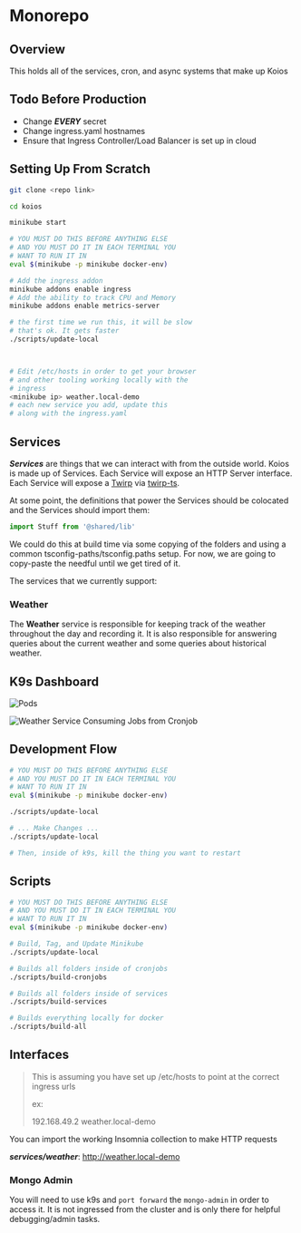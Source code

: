 # Monorepo

## Overview

This holds all of the services, cron, and async systems that make up Koios


## Todo Before Production

- Change _**EVERY**_ secret
- Change ingress.yaml hostnames
- Ensure that Ingress Controller/Load Balancer is set up in cloud


## Setting Up From Scratch

```sh
git clone <repo link>

cd koios

minikube start

# YOU MUST DO THIS BEFORE ANYTHING ELSE
# AND YOU MUST DO IT IN EACH TERMINAL YOU
# WANT TO RUN IT IN
eval $(minikube -p minikube docker-env)

# Add the ingress addon
minikube addons enable ingress
# Add the ability to track CPU and Memory
minikube addons enable metrics-server

# the first time we run this, it will be slow
# that's ok. It gets faster
./scripts/update-local



# Edit /etc/hosts in order to get your browser
# and other tooling working locally with the
# ingress
<minikube ip> weather.local-demo
# each new service you add, update this
# along with the ingress.yaml
```

## Services

_**Services**_ are things that we can interact with from the outside world.
Koios is made up of Services. Each Service will expose an HTTP Server interface.
Each Service will expose a [Twirp](https://github.com/twitchtv/twirp) via
[twirp-ts](https://github.com/hopin-team/twirp-ts).

At some point, the definitions that power the Services should be colocated and
the Services should import them:

```ts
import Stuff from '@shared/lib'
```

We could do this at build time via some copying of the folders and using a
common tsconfig-paths/tsconfig.paths setup. For now, we are going to copy-paste
the needful until we get tired of it.

The services that we currently support:
### Weather

The **Weather** service is responsible for keeping track of the weather throughout
the day and recording it. It is also responsible for answering queries about the
current weather and some queries about historical weather.

## K9s Dashboard

![Pods](https://imgur.com/n6vJZW7.png)

![Weather Service Consuming Jobs from Cronjob](https://imgur.com/8mJZLRM.png)
## Development Flow

```sh
# YOU MUST DO THIS BEFORE ANYTHING ELSE
# AND YOU MUST DO IT IN EACH TERMINAL YOU
# WANT TO RUN IT IN
eval $(minikube -p minikube docker-env)

./scripts/update-local

# ... Make Changes ...
./scripts/update-local

# Then, inside of k9s, kill the thing you want to restart
```

## Scripts

```sh
# YOU MUST DO THIS BEFORE ANYTHING ELSE
# AND YOU MUST DO IT IN EACH TERMINAL YOU
# WANT TO RUN IT IN
eval $(minikube -p minikube docker-env)

# Build, Tag, and Update Minikube
./scripts/update-local

# Builds all folders inside of cronjobs
./scripts/build-cronjobs

# Builds all folders inside of services
./scripts/build-services

# Builds everything locally for docker
./scripts/build-all
```

## Interfaces

> This is assuming you have set up /etc/hosts to point
> at the correct ingress urls
> 
> ex:
>
> 192.168.49.2 weather.local-demo

You can import the working Insomnia collection to make HTTP requests

_**services/weather**_: http://weather.local-demo

### Mongo Admin

You will need to use k9s and `port forward` the `mongo-admin` in order to access it. It is not ingressed
from the cluster and is only there for helpful debugging/admin tasks.
